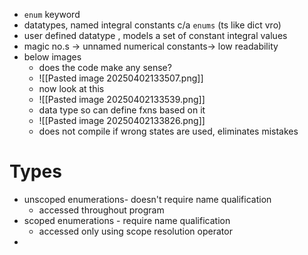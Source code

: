 - `enum` keyword
- datatypes, named integral constants c/a `enums`  (ts like dict vro)
- user defined datatype , models a set of constant integral values
- magic no.s -> unnamed numerical constants-> low readability
- below images
	- does the code make any sense?
	- ![[Pasted image 20250402133507.png]]
	- now look at this
	- ![[Pasted image 20250402133539.png]]
	- data type so can define fxns based on it
	- ![[Pasted image 20250402133826.png]]
	- does not compile if wrong states are used, eliminates mistakes
# Types
- unscoped enumerations- doesn't require name qualification 
	- accessed throughout program
- scoped enumerations - require name qualification 
	- accessed only using scope resolution operator
- 